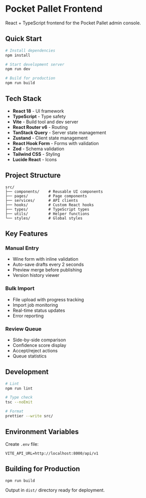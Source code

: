 # Pocket Pallet Frontend

React + TypeScript frontend for the Pocket Pallet admin console.

## Quick Start

```bash
# Install dependencies
npm install

# Start development server
npm run dev

# Build for production
npm run build
```

## Tech Stack

- **React 18** - UI framework
- **TypeScript** - Type safety
- **Vite** - Build tool and dev server
- **React Router v6** - Routing
- **TanStack Query** - Server state management
- **Zustand** - Client state management
- **React Hook Form** - Forms with validation
- **Zod** - Schema validation
- **Tailwind CSS** - Styling
- **Lucide React** - Icons

## Project Structure

```
src/
├── components/    # Reusable UI components
├── pages/         # Page components
├── services/      # API clients
├── hooks/         # Custom React hooks
├── types/         # TypeScript types
├── utils/         # Helper functions
└── styles/        # Global styles
```

## Key Features

### Manual Entry
- Wine form with inline validation
- Auto-save drafts every 2 seconds
- Preview merge before publishing
- Version history viewer

### Bulk Import
- File upload with progress tracking
- Import job monitoring
- Real-time status updates
- Error reporting

### Review Queue
- Side-by-side comparison
- Confidence score display
- Accept/reject actions
- Queue statistics

## Development

```bash
# Lint
npm run lint

# Type check
tsc --noEmit

# Format
prettier --write src/
```

## Environment Variables

Create `.env` file:

```
VITE_API_URL=http://localhost:8000/api/v1
```

## Building for Production

```bash
npm run build
```

Output in `dist/` directory ready for deployment.


